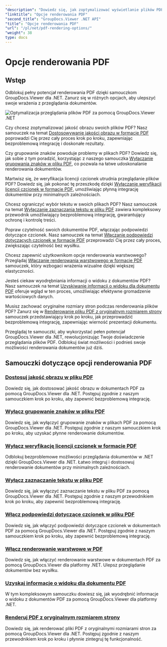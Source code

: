 ```yaml
---
"description": "Dowiedz się, jak zoptymalizować wyświetlanie plików PDF za pomocą samouczków GroupDocs.Viewer .NET. Poznaj opcje renderowania plików PDF, takie jak dostosowywanie jakości obrazu i wyłączanie zaznaczania tekstu."
"linktitle": "Opcje renderowania PDF"
"second_title": "GroupDocs.Viewer .NET API"
"title": "Opcje renderowania PDF"
"url": "/pl/net/pdf-rendering-options/"
"weight": 38
type: docs
---
```

# Opcje renderowania PDF


## Wstęp

Odblokuj pełny potencjał renderowania PDF dzięki samouczkom GroupDocs.Viewer dla .NET. Zanurz się w różnych opcjach, aby ulepszyć swoje wrażenia z przeglądania dokumentów.

![Optymalizacja przeglądania plików PDF za pomocą GroupDocs.Viewer .NET](/viewer/pdf-rendering-options/image.png)

Czy chcesz zoptymalizować jakość obrazu swoich plików PDF? Nasz samouczek na temat [Dostosowywanie jakości obrazu w formacie PDF](./adjust-image-quality-pdf/) poprowadzi Cię przez cały proces krok po kroku, zapewniając bezproblemową integrację i doskonałe rezultaty.

Czy grupowanie znaków powoduje problemy w plikach PDF? Dowiedz się, jak sobie z tym poradzić, korzystając z naszego samouczka [Wyłączanie grupowania znaków w pliku PDF](./disable-characters-grouping-pdf/), co pozwala na łatwe udoskonalanie renderowania dokumentów.

Martwisz się, że weryfikacja licencji czcionek utrudnia przeglądanie plików PDF? Dowiedz się, jak pokonać tę przeszkodę dzięki [Wyłączanie weryfikacji licencji czcionek w formacie PDF](./disable-font-license-verifications-pdf/), umożliwiając płynną integrację dokumentów przy minimalnych zależnościach.

Chcesz ograniczyć wybór tekstu w swoich plikach PDF? Nasz samouczek na temat [Wyłączanie zaznaczania tekstu w pliku PDF](./disable-text-selection-pdf/) zawiera kompleksowy przewodnik umożliwiający bezproblemową integrację, gwarantujący ochronę i kontrolę treści.

Popraw czytelność swoich dokumentów PDF, włączając podpowiedzi dotyczące czcionek. Nasz samouczek na temat [Włączanie podpowiedzi dotyczących czcionek w formacie PDF](./enable-font-hinting-pdf/) przeprowadzi Cię przez cały proces, zwiększając czytelność bez wysiłku.

Chcesz zapewnić użytkownikom opcje renderowania warstwowego? Przeglądaj [Włączanie renderowania warstwowego w formacie PDF](./enable-layered-rendering-pdf/) samouczek, który wzbogaci wrażenia wizualne dzięki większej elastyczności.

Jesteś ciekaw wyodrębniania informacji o widoku z dokumentów PDF? Nasz samouczek na temat [Uzyskiwanie informacji o widoku dla dokumentu PDF](./get-view-info-pdf-document/) oferuje wgląd w ten proces, umożliwiając efektywne gromadzenie wartościowych danych.

Musisz zachować oryginalne rozmiary stron podczas renderowania plików PDF? Zanurz się w [Renderowanie pliku PDF z oryginalnym rozmiarem strony](./render-pdf-original-page-size/) samouczek przedstawiający krok po kroku, jak przeprowadzić bezproblemową integrację, zapewniając wierność prezentacji dokumentu.

Przeglądaj te samouczki, aby wykorzystać pełen potencjał GroupDocs.Viewer dla .NET, rewolucjonizując Twoje doświadczenie przeglądania plików PDF. Odblokuj świat możliwości i podnieś swoje możliwości renderowania dokumentów już dziś.
## Samouczki dotyczące opcji renderowania PDF
### [Dostosuj jakość obrazu w pliku PDF](./adjust-image-quality-pdf/)
Dowiedz się, jak dostosować jakość obrazu w dokumentach PDF za pomocą GroupDocs.Viewer dla .NET. Postępuj zgodnie z naszym samouczkiem krok po kroku, aby zapewnić bezproblemową integrację.
### [Wyłącz grupowanie znaków w pliku PDF](./disable-characters-grouping-pdf/)
Dowiedz się, jak wyłączyć grupowanie znaków w plikach PDF za pomocą GroupDocs.Viewer dla .NET. Postępuj zgodnie z naszym samouczkiem krok po kroku, aby uzyskać płynne renderowanie dokumentów.
### [Wyłącz weryfikację licencji czcionek w formacie PDF](./disable-font-license-verifications-pdf/)
Odblokuj bezproblemowe możliwości przeglądania dokumentów w .NET dzięki GroupDocs.Viewer dla .NET. Łatwo integruj i dostosowuj renderowanie dokumentów przy minimalnych zależnościach.
### [Wyłącz zaznaczanie tekstu w pliku PDF](./disable-text-selection-pdf/)
Dowiedz się, jak wyłączyć zaznaczanie tekstu w pliku PDF za pomocą GroupDocs.Viewer dla .NET. Postępuj zgodnie z naszym przewodnikiem krok po kroku, aby zapewnić bezproblemową integrację.
### [Włącz podpowiedzi dotyczące czcionek w pliku PDF](./enable-font-hinting-pdf/)
Dowiedz się, jak włączyć podpowiedzi dotyczące czcionek w dokumentach PDF za pomocą GroupDocs.Viewer dla .NET. Postępuj zgodnie z naszym samouczkiem krok po kroku, aby zapewnić bezproblemową integrację.
### [Włącz renderowanie warstwowe w PDF](./enable-layered-rendering-pdf/)
Dowiedz się, jak włączyć renderowanie warstwowe w dokumentach PDF za pomocą GroupDocs.Viewer dla platformy .NET. Ulepsz przeglądanie dokumentów bez wysiłku.
### [Uzyskaj informacje o widoku dla dokumentu PDF](./get-view-info-pdf-document/)
W tym kompleksowym samouczku dowiesz się, jak wyodrębnić informacje o widoku z dokumentów PDF za pomocą GroupDocs.Viewer dla platformy .NET.
### [Renderuj PDF z oryginalnym rozmiarem strony](./render-pdf-original-page-size/)
Dowiedz się, jak renderować pliki PDF z oryginalnymi rozmiarami stron za pomocą GroupDocs.Viewer dla .NET. Postępuj zgodnie z naszym przewodnikiem krok po kroku i płynnie zintegruj tę funkcjonalność.